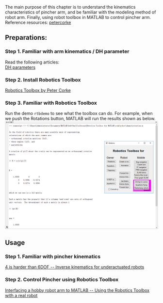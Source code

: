 The main purpose of this chapter is to understand the kinematics characteristics of pincher arm, and be familiar with the modeling method of robot arm. Finally, using robot toolbox in MATLAB to control pincher arm.   
Reference resources: [petercorke](http://petercorke.com/wordpress/resources)


## Preparations:
### Step 1. Familiar with arm kinematics / DH parameter   
Read the following articles:   
[DH parameters](http://petercorke.com/wordpress/?ddownload=545)   
   

### Step 2. Install Robotics Toolbox
[Robotics Toolbox by Peter Corke](http://petercorke.com/wordpress/toolboxes/robotics-toolbox)    

### Step 3. Familiar with Robotics Toolbox
Run the demo `rtbdemo` to see what the toolbox can do. For example, when we push the Rotations button, MATLAB will run the results shown as below.
![avatar](figures/rtbdemo.PNG)   

## Usage
### Step 1. Familiar with pincher kinematics
[4 is harder than 6DOF -- Inverse kinematics for underactuated robots](http://petercorke.com/wordpress/?ddownload=546)   
### Step 2. Control Pincher using Robotics Toolbox
[Interfacing a hobby robot arm to MATLAB -- Using the Robotics Toolbox with a real robot](http://petercorke.com/wordpress/?ddownload=547)   


